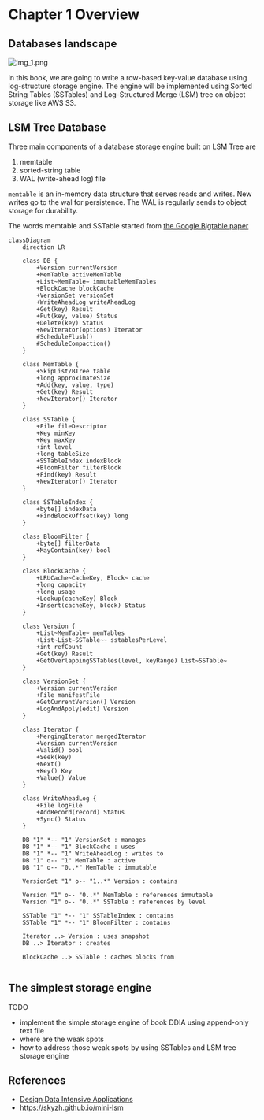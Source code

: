 # Chapter 1 Overview

## Databases landscape

![img_1.png](img_1.png)

In this book, we are going to write a row-based key-value database using log-structure storage engine. The engine will be implemented using Sorted String Tables (SSTables) and Log-Structured Merge (LSM) tree on object storage like AWS S3.

## LSM Tree Database

Three main components of a database storage engine built on LSM Tree are
1. memtable
2. sorted-string table
3. WAL (write-ahead log) file

`memtable` is an in-memory data structure that serves reads and writes. New writes go to the wal for persistence. The WAL is regularly sends to object storage for durability.

The words memtable and SSTable started from [the Google Bigtable paper](https://research.google/pubs/bigtable-a-distributed-storage-system-for-structured-data/)

```mermaid
classDiagram
    direction LR

    class DB {
        +Version currentVersion
        +MemTable activeMemTable
        +List~MemTable~ immutableMemTables
        +BlockCache blockCache
        +VersionSet versionSet
        +WriteAheadLog writeAheadLog
        +Get(key) Result
        +Put(key, value) Status
        +Delete(key) Status
        +NewIterator(options) Iterator
        #ScheduleFlush()
        #ScheduleCompaction()
    }

    class MemTable {
        +SkipList/BTree table
        +long approximateSize
        +Add(key, value, type)
        +Get(key) Result
        +NewIterator() Iterator
    }

    class SSTable {
        +File fileDescriptor
        +Key minKey
        +Key maxKey
        +int level
        +long tableSize
        +SSTableIndex indexBlock
        +BloomFilter filterBlock
        +Find(key) Result
        +NewIterator() Iterator
    }

    class SSTableIndex {
        +byte[] indexData
        +FindBlockOffset(key) long
    }

    class BloomFilter {
        +byte[] filterData
        +MayContain(key) bool
    }

    class BlockCache {
        +LRUCache~CacheKey, Block~ cache
        +long capacity
        +long usage
        +Lookup(cacheKey) Block
        +Insert(cacheKey, block) Status
    }

    class Version {
        +List~MemTable~ memTables
        +List~List~SSTable~~ sstablesPerLevel
        +int refCount
        +Get(key) Result
        +GetOverlappingSSTables(level, keyRange) List~SSTable~
    }

    class VersionSet {
        +Version currentVersion
        +File manifestFile
        +GetCurrentVersion() Version
        +LogAndApply(edit) Version
    }

    class Iterator {
        +MergingIterator mergedIterator
        +Version currentVersion
        +Valid() bool
        +Seek(key)
        +Next()
        +Key() Key
        +Value() Value
    }

    class WriteAheadLog {
        +File logFile
        +AddRecord(record) Status
        +Sync() Status
    }

    DB "1" *-- "1" VersionSet : manages
    DB "1" *-- "1" BlockCache : uses
    DB "1" *-- "1" WriteAheadLog : writes to
    DB "1" o-- "1" MemTable : active
    DB "1" o-- "0..*" MemTable : immutable

    VersionSet "1" o-- "1..*" Version : contains

    Version "1" o-- "0..*" MemTable : references immutable
    Version "1" o-- "0..*" SSTable : references by level

    SSTable "1" *-- "1" SSTableIndex : contains
    SSTable "1" *-- "1" BloomFilter : contains

    Iterator ..> Version : uses snapshot
    DB ..> Iterator : creates

    BlockCache ..> SSTable : caches blocks from


```

## The simplest storage engine

TODO
- implement the simple storage engine of book DDIA using append-only text file
- where are the weak spots
- how to address those weak spots by using SSTables and LSM tree storage engine


## References
- [Design Data Intensive Applications](https://www.amazon.com/Designing-Data-Intensive-Applications-Reliable-Maintainable/dp/1449373321)
- https://skyzh.github.io/mini-lsm


